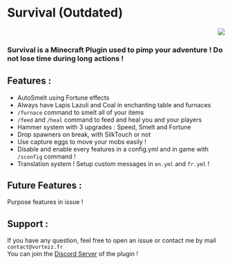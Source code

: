 # Survival (Outdated)

<img align="right" src="https://vortezz.fr/public/assets/picture/survival.png">
<br>

### **Survival** is a Minecraft Plugin used to pimp your adventure ! Do not lose time during long actions !

## **Features :**

* AutoSmelt using Fortune effects
* Always have Lapis Lazuli and Coal in enchanting table and furnaces
* `/furnace` command to smelt all of your items
* `/feed` and `/heal` command to feed and heal you and your players
* Hammer system with 3 upgrades : Speed, Smelt and Fortune
* Drop spawners on break, with SilkTouch or not
* Use capture eggs to move your mobs easily !
* Disable and enable every features in a config.yml and in game with `/sconfig` command !
* Translation system ! Setup custom messages in `en.yml` and `fr.yml` !

## **Future Features :**

Purpose features in issue !

## **Support :**

If you have any question, feel free to open an issue or contact me by mail `contact@vortezz.fr`
<br>You can join the [Discord Server](https://discord.gg/u9pEABS4VG) of the plugin !
